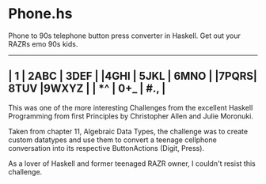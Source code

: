 # Phone.hs
Phone to 90s telephone button press converter in Haskell. Get out your RAZRs emo 90s kids.

---------------------
|  1  | 2ABC | 3DEF |
|4GHI | 5JKL | 6MNO |
|7PQRS| 8TUV |9WXYZ |
| *^  |  0+_ |  #., |
---------------------

This was one of the more interesting Challenges from the excellent Haskell Programming from first Principles by Christopher Allen and Julie Moronuki.

Taken from chapter 11, Algebraic Data Types, the challenge was to create custom datatypes and use them to convert a teenage cellphone conversation into its respective ButtonActions (Digit, Press).

As a lover of Haskell and former teenaged RAZR owner, I couldn't resist this challenge. 
